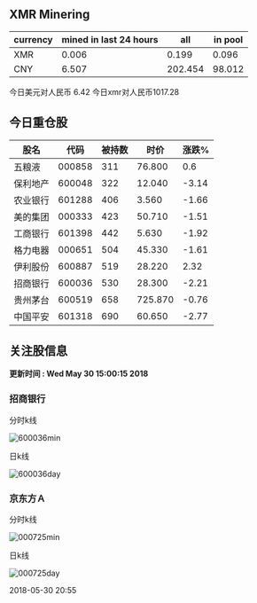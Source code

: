 ## XMR Minering

|currency|mined in last 24 hours|all|in pool|
|---|---|---|---|
|XMR|0.006|0.199|0.096|
|CNY|6.507|202.454|98.012|

今日美元对人民币 6.42	今日xmr对人民币1017.28


## 今日重仓股 

|股名|代码|被持数|时价|涨跌%|
|---|---|---|---|---|
|五粮液|000858|311|76.800|0.6|
|保利地产|600048|322|12.040|-3.14|
|农业银行|601288|406|3.560|-1.66|
|美的集团|000333|423|50.710|-1.51|
|工商银行|601398|442|5.630|-1.92|
|格力电器|000651|504|45.330|-1.61|
|伊利股份|600887|519|28.220|2.32|
|招商银行|600036|530|28.300|-2.21|
|贵州茅台|600519|658|725.870|-0.76|
|中国平安|601318|690|60.650|-2.77|

## 关注股信息
**更新时间 : Wed May 30 15:00:15 2018**
### 招商银行 
分时k线

![600036min](http://image.sinajs.cn/newchart/min/n/sh600036.gif)

日k线

![600036day](http://image.sinajs.cn/newchart/daily/n/sh600036.gif)

### 京东方Ａ 
分时k线

![000725min](http://image.sinajs.cn/newchart/min/n/sz000725.gif)

日k线

![000725day](http://image.sinajs.cn/newchart/daily/n/sz000725.gif)

2018-05-30 20:55